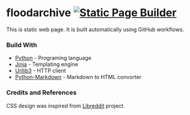 # floodarchive [![Static Page Builder](https://github.com/floodarchive/floodarchive.github.io/actions/workflows/main.yml/badge.svg)](https://github.com/floodarchive/floodarchive.github.io/actions/workflows/main.yml)
This is static web page. It is built automatically using GitHub workflows.

### Build With
- [Python](https://python.org) - Programing language
- [Jinja](https://jinja.palletsprojects.com) - Templating engine
- [Urllib3](https://urllib3.readthedocs.io) - HTTP client
- [Python-Markdown](https://python-markdown.github.io) - Markdown to HTML convorter

### Credits and References
CSS design was inspired from [Libreddit](https://github.com/spikecodes/libreddit) project.
